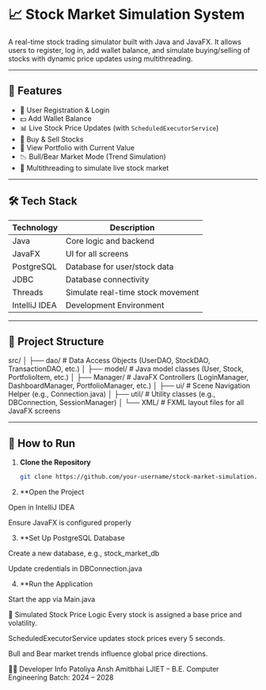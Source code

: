 # 📈 Stock Market Simulation System

A real-time stock trading simulator built with Java and JavaFX. It allows users to register, log in, add wallet balance, and simulate buying/selling of stocks with dynamic price updates using multithreading.

---

## 🚀 Features

- 🔐 User Registration & Login
- 💵 Add Wallet Balance
- 📊 Live Stock Price Updates (with `ScheduledExecutorService`)
- 🛒 Buy & Sell Stocks
- 📂 View Portfolio with Current Value
- 📉 Bull/Bear Market Mode (Trend Simulation)
- 🧵 Multithreading to simulate live stock market

---

## 🛠️ Tech Stack

| Technology     | Description                        |
|----------------|------------------------------------|
| Java           | Core logic and backend             |
| JavaFX         | UI for all screens                 |
| PostgreSQL     | Database for user/stock data       |
| JDBC           | Database connectivity              |
| Threads        | Simulate real-time stock movement  |
| IntelliJ IDEA  | Development Environment            |

---

## 📁 Project Structure

src/
│
├── dao/           # Data Access Objects (UserDAO, StockDAO, TransactionDAO, etc.)
│
├── model/         # Java model classes (User, Stock, PortfolioItem, etc.)
│
├── Manager/       # JavaFX Controllers (LoginManager, DashboardManager, PortfolioManager, etc.)
│
├── ui/            # Scene Navigation Helper (e.g., Connection.java)
│
├── util/          # Utility classes (e.g., DBConnection, SessionManager)
│
└── XML/           # FXML layout files for all JavaFX screens


---

## 🔧 How to Run

1. **Clone the Repository**
   ```bash
   git clone https://github.com/your-username/stock-market-simulation.git
2. **Open the Project

Open in IntelliJ IDEA

Ensure JavaFX is configured properly

3. **Set Up PostgreSQL Database

Create a new database, e.g., stock_market_db

Update credentials in DBConnection.java

4. **Run the Application

Start the app via Main.java

🧪 Simulated Stock Price Logic
Every stock is assigned a base price and volatility.

ScheduledExecutorService updates stock prices every 5 seconds.

Bull and Bear market trends influence global price directions.

👨‍💻 Developer Info
Patoliya Ansh Amitbhai
LJIET – B.E. Computer Engineering
Batch: 2024 – 2028

